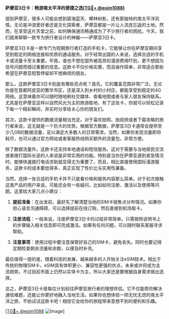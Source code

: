 **萨摩亚3日卡：畅游南太平洋的便捷之选[[TG💪+ @esim1088](https://t.me/s/esim1088)]**

提到萨摩亚，很多人可能会想到碧海蓝天、椰林树影，还有那独特的南太平洋风情。无论是冲浪爱好者还是文化探索者，萨摩亚都是一片让人流连忘返的土地。然而，在享受这片天堂之前，如何确保通讯畅通成为了不少旅行者的困扰。今天，我们就来聊聊一款专为旅行者设计的神器——萨摩亚3日卡。

萨摩亚3日卡是一款专门为短期旅行者打造的手机卡，它能够让你在萨摩亚期间享受到稳定的网络连接和优质的通话服务。对于经常出国的人来说，选择合适的手机卡或流量卡至关重要。毕竟，谁也不想在国外被高昂的漫游费用吓到，更不想因为信号问题而错过重要的信息。这款卡不仅价格实惠，而且操作简单，非常适合那些希望在萨摩亚短暂停留却不想麻烦的朋友。

那么，这款萨摩亚3日卡到底有哪些亮点呢？首先，它的覆盖范围非常广泛。无论你是在首都阿皮亚的繁华市区，还是深入到乡村的小村庄，都能享受到稳定的4G网络。这意味着你可以随时随地刷社交媒体、查看地图或者与家人朋友保持联系。尤其是在萨摩亚这样以自然风光为主的旅游胜地，有了这张卡，你就可以轻松记录下每一个精彩瞬间，并实时分享给关心你的朋友们。

其次，这款卡提供的数据流量相当充足。对于喜欢拍照、拍视频或者下载攻略的旅行者来说，这无疑是一个巨大的优势。根据官方数据，萨摩亚3日卡通常会提供至少几GB的数据流量，足以满足大多数人的日常需求。当然，如果你发现流量即将耗尽，也可以通过官方网站或者客服热线购买额外的流量包，非常方便。

除了数据流量外，这款卡还支持本地通话和短信服务。这对于需要与当地居民交流或者拨打国际长途的人来说是非常实用的功能。特别是当你在萨摩亚遇到紧急情况时，能够快速拨打电话求助就显得尤为重要了。而且，相比直接使用国际漫游服务，这款卡的成本要低得多，真正实现了性价比与实用性兼备。

当然，选择一张合适的手机卡并不只是看价格和服务内容那么简单。对于初次接触这类产品的用户来说，可能还会有一些疑问，比如如何注册、激活以及使用等问题。这里给大家几点小建议：

1. **提前准备**：在出发前，最好先了解清楚当地的SIM卡销售点分布情况。如果你担心语言沟通障碍，可以选择提前在线订购，然后直接到机场取卡。
   
2. **注册流程**：一般来说，注册萨摩亚3日卡的过程非常简单。只需按照说明书上的步骤输入相关信息即可完成激活。如果有任何问题，可以随时联系客服寻求帮助。

3. **注意事项**：使用过程中要注意保管好自己的SIM卡，避免丢失。同时也要记得定期检查剩余流量和余额，以便及时补充。

最后值得一提的是，随着科技的发展，越来越多的人开始关注eSIM技术。相比于传统的物理SIM卡，eSIM具有体积更小、兼容性更强的优点，未来或许将成为主流趋势。不过目前市面上仍然以实体卡为主，所以大家还是要根据自身需求做出选择。

总之，萨摩亚3日卡是每位计划前往萨摩亚旅行者的理想伴侣。它不仅能帮你解决通信难题，还能让你更好地融入当地生活。如果你也想体验一把无忧无虑的南太平洋之旅，不妨试试这款卡吧！相信它会给你的旅程带来意想不到的便利和乐趣。

[[TG💪+ @esim1088](https://t.me/s/esim1088) ![Image](https://i.postimg.cc/4NQfJmqS/Snipaste-2025-05-13-00-14-12.png)]